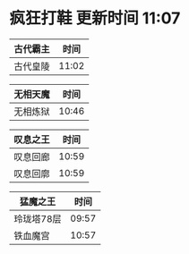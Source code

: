 # 疯狂打鞋 更新时间 11:07

| 古代霸主   | 时间    |
|--------|-------|
| 古代皇陵 | 11:02 |

| 无相天魔   | 时间    |
|--------|-------|
| 无相炼狱 | 10:46 |

| 叹息之王   | 时间    |
|--------|-------|
| 叹息回廊 | 10:59 |
| 叹息回廓 | 10:59 |

| 猛魔之王   | 时间    |
|--------|-------|
| 玲珑塔78层 | 09:57 |
| 铁血魔宫 | 10:57 |